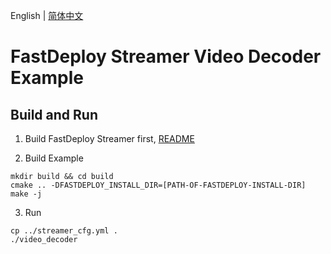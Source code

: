 English | [简体中文](README_CN.md)

# FastDeploy Streamer Video Decoder Example

## Build and Run

1. Build FastDeploy Streamer first, [README](../../../)

2. Build Example
```
mkdir build && cd build
cmake .. -DFASTDEPLOY_INSTALL_DIR=[PATH-OF-FASTDEPLOY-INSTALL-DIR]
make -j
```

3. Run
```
cp ../streamer_cfg.yml .
./video_decoder
```
